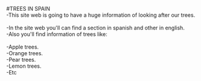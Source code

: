 #TREES IN SPAIN
<br />-This site web is going to have a huge information of looking after our trees.
<br />
<br />    -In the site web you'll can find a section in spanish and other in english.
<br />    -Also you'll find information of trees like:
<br />
<br />        -Apple trees.
<br />        -Orange trees.
<br />        -Pear trees.
<br />        -Lemon trees.
<br />        -Etc
